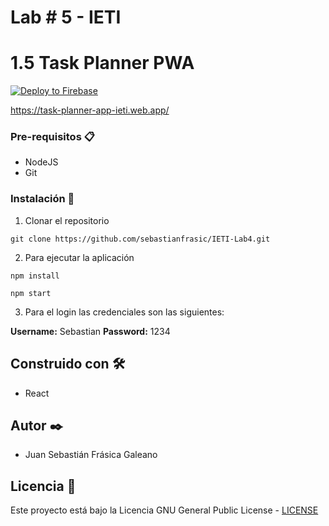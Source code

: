 # Lab # 5 - IETI
# 1.5 Task Planner PWA

[![Deploy to Firebase](https://firebase.google.com/downloads/brand-guidelines/PNG/logo-built_white.png?hl=es)](https://task-planner-app-ieti.web.app/)

https://task-planner-app-ieti.web.app/

### Pre-requisitos 📋

* NodeJS
* Git



### Instalación 🔧

1. Clonar el repositorio

```
git clone https://github.com/sebastianfrasic/IETI-Lab4.git
```


2. Para ejecutar la aplicación

```
npm install
```


```
npm start
```



3. Para el login las credenciales son las siguientes:

**Username:** Sebastian
**Password:** 1234




## Construido con 🛠️

* React


## Autor ✒️

* Juan Sebastián Frásica Galeano

## Licencia 📄

Este proyecto está bajo la Licencia GNU General Public License - [LICENSE](LICENSE) 
